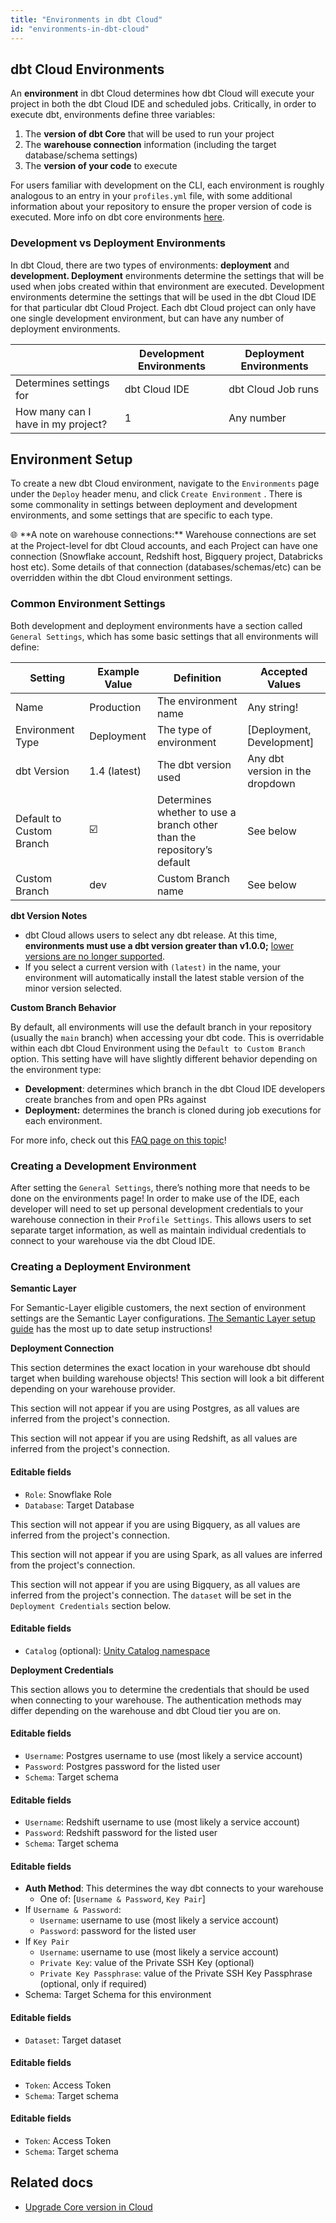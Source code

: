 ```yaml
---
title: "Environments in dbt Cloud"
id: "environments-in-dbt-cloud"
---
```


## dbt Cloud Environments

An **environment** in dbt Cloud determines how dbt Cloud will execute your project in both the dbt Cloud IDE and scheduled jobs. Critically, in order to execute dbt, environments define three variables:

1. The **version of dbt Core** that will be used to run your project
2. The **warehouse connection** information (including the target database/schema settings)
3. The **version of your code** to execute

For users familiar with development on the CLI, each environment is roughly analogous to an entry in your `profiles.yml` file, with some additional information about your repository to ensure the proper version of code is executed. More info on dbt core environments [here](/docs/collaborate/environments/dbt-core-environments.md).

### Development vs Deployment Environments

In dbt Cloud, there are two types of environments: **deployment** and **development. Deployment** environments determine the settings that will be used when jobs created within that environment are executed. Development environments determine the settings that will be used in the dbt Cloud IDE for that particular dbt Cloud Project. Each dbt Cloud project can only have one single development environment, but can have any number of deployment environments.

|  | Development Environments | Deployment Environments |
| --- | --- | --- |
| Determines settings for | dbt Cloud IDE | dbt Cloud Job runs |
| How many can I have in my project? | 1 | Any number |

## Environment Setup

To create a new dbt Cloud environment, navigate to the `Environments` page under the `Deploy` header menu, and click `Create Environment` . There is some commonality in settings between deployment and development environments, and some settings that are specific to each type.

<aside>
🌐 **A note on warehouse connections:** Warehouse connections are set at the Project-level for dbt Cloud accounts, and each Project can have one connection (Snowflake account, Redshift host, Bigquery project, Databricks host etc). Some details of that connection (databases/schemas/etc) can be overridden within the dbt Cloud environment settings.

</aside>

### Common Environment Settings

Both development and deployment environments have a section called `General Settings`, which has some basic settings that all environments will define:

| Setting | Example Value | Definition | Accepted Values |
| --- | --- | --- | --- |
| Name | Production  | The environment name  | Any string! |
| Environment Type | Deployment | The type of environment | [Deployment, Development] |
| dbt Version | 1.4 (latest) | The dbt version used  | Any dbt version in the dropdown |
| Default to Custom Branch | ☑️ | Determines whether to use a branch other than the repository’s default  | See below |
| Custom Branch | dev | Custom Branch name | See below |

**dbt Version Notes**

- dbt Cloud allows users to select any dbt release. At this time, **environments must use a dbt version greater than v1.0.0;** [lower versions are no longer supported]((/docs/dbt-versions/upgrade-core-in-cloud)).
- If you select a current version with `(latest)` in the name, your environment will automatically install the latest stable version of the minor version selected.

**Custom Branch Behavior**

By default, all environments will use the default branch in your repository (usually the `main` branch) when accessing your dbt code. This is overridable within each dbt Cloud Environment using the `Default to Custom Branch` option. This setting have will have slightly different behavior depending on the environment type:

- **Development**: determines which branch in the dbt Cloud IDE developers create branches from and open PRs against
- **Deployment:** determines the branch is cloned during job executions for each environment.

For more info, check out this [FAQ page on this topic](/docs/faqs/Environments/custom-branch-settings)!

### Creating a Development Environment

After setting the `General Settings`, there’s nothing more that needs to be done on the environments page! In order to make use of the IDE, each developer will need to set up personal development credentials to your warehouse connection in their `Profile Settings`. This allows users to set separate target information, as well as maintain individual credentials to connect to your warehouse via the dbt Cloud IDE.

### Creating a Deployment Environment

**Semantic Layer**

For Semantic-Layer eligible customers, the next section of environment settings are the Semantic Layer configurations. [The Semantic Layer setup guide](/docs/use-dbt-semantic-layer/setup-dbt-semantic-layer) has the most up to date setup instructions!

**Deployment Connection**

This section determines the exact location in your warehouse dbt should target when building warehouse objects! This section will look a bit different depending on your warehouse provider.

<WHCode>


<div warehouse="Postgres">

This section will not appear if you are using Postgres, as all values are inferred from the project's connection.

</div>

<div warehouse="Redshift">

This section will not appear if you are using Redshift, as all values are inferred from the project's connection.

</div>

<div warehouse="Snowflake">

<Lightbox src="/img/docs/collaborate/snowflake-deploy-env-deploy-connection.png" title="Snowflake Deployment Connection Settings"/>

#### Editable fields

- `Role`: Snowflake Role
- `Database`: Target Database

</div>

<div warehouse="Bigquery">

This section will not appear if you are using Bigquery, as all values are inferred from the project's connection.

</div>

<div warehouse="Spark">

This section will not appear if you are using Spark, as all values are inferred from the project's connection.

</div>

<div warehouse="Databricks">

<Lightbox src="/img/docs/collaborate/databricks-deploy-env-deploy-connection.png" title="Databricks Deployment Connection Settings"/>

This section will not appear if you are using Bigquery, as all values are inferred from the project's connection. The `dataset` will be set in the `Deployment Credentials` section below.

#### Editable fields

- `Catalog` (optional): [Unity Catalog namespace](/reference/warehouse-setups/databricks-setup.md)

</div>

</WHCode>


****Deployment Credentials****

This section allows you to determine the credentials that should be used when connecting to your warehouse. The authentication methods may differ depending on the warehouse and dbt Cloud tier you are on.

<WHCode>

<div warehouse="Postgres">

<Lightbox src="/img/docs/collaborate/postgres-deploy-env-deploy-credentials.png" title="Postgres Deployment Credentials Settings"/>

#### Editable fields

- `Username`: Postgres username to use (most likely a service account)
- `Password`: Postgres password for the listed user
- `Schema`: Target schema

</div>

<div warehouse="Redshift">

<Lightbox src="/img/docs/collaborate/postgres-deploy-env-deploy-credentials.png" title="Redshift Deployment Credentials Settings"/>
<!-- postgres and redshift use the same settings  -->

#### Editable fields

- `Username`: Redshift username to use (most likely a service account)
- `Password`: Redshift password for the listed user
- `Schema`: Target schema

</div>

<div warehouse="Snowflake">

<Lightbox src="/img/docs/collaborate/snowflake-deploy-env-deploy-credentials.png" title="Snowflake Deployment Credentials Settings"/>

#### Editable fields

- **Auth Method**: This determines the way dbt connects to your warehouse
  - One of: [`Username & Password`, `Key Pair`]
- If `Username & Password`:
  - `Username`: username to use (most likely a service account)
  - `Password`: password for the listed user
- If `Key Pair`
  - `Username`: username to use (most likely a service account)
  - `Private Key`: value of the Private SSH Key (optional)
  - `Private Key Passphrase`: value of the Private SSH Key Passphrase (optional, only if required)
- Schema: Target Schema for this environment

</div>

<div warehouse="Bigquery">

<Lightbox src="/img/docs/collaborate/bigquery-deploy-env-deploy-credentials.png" title="Bigquery Deployment Credentials Settings"/>

#### Editable fields

- `Dataset`: Target dataset

</div>

<div warehouse="Spark">

<Lightbox src="/img/docs/collaborate/spark-deploy-env-deploy-credentials.png" title="Spark Deployment Credentials Settings"/>

#### Editable fields

- `Token`: Access Token
- `Schema`: Target schema

</div>

<div warehouse="Databricks">

<Lightbox src="/img/docs/collaborate/spark-deploy-env-deploy-credentials.png" title="Databricks Deployment Credentials Settings"/>
<!-- spark and databricks use the same settings  -->

#### Editable fields

- `Token`: Access Token
- `Schema`: Target schema

</div>

</WHCode>


## Related docs

- [Upgrade Core version in Cloud](/docs/dbt-versions/upgrade-core-in-cloud)
